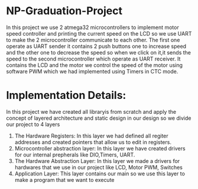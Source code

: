 # NP-Graduation-Project
In  this project we use 2 atmega32 microcontrollers to implement motor speed controller and printing the current speed on the LCD so we use UART to make the 2 microcontroller communicate to each other. The first one operate as UART sender it contains 2 push buttons one to increase speed and the other one to decrease the speed so when we click on it,it sends the speed to the second microcontroller which operate as UART receiver. It contains the LCD and the motor we control the speed of the motor using software PWM which we had implemented using Timers in CTC mode.   


#  Implementation Details:
   In this project we have created all libraryis from scratch and apply the concept of layered architecture and static design in our design so we divide our project to 4 layers
 1) The Hardware Registers:
    In this layer we had defined all regiter addresses and created pointers that allow us to edit in registers.
 2) Microcontroller abstraction layer:
    In this layer we have created drivers for our internal prepherals like DIO,Timers, UART.
 3) The Hardware Abstraction Layer:
    In this layer we made a drivers for hardwares that we use in our project like LCD, Motor PWM, Switches
 4) Application Layer:
    This layer contains our main so we use this layer to make a program that we want to execute
